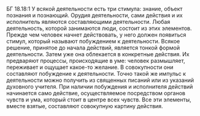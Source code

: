 БГ 18.18:1	У всякой деятельности есть три стимула: знание, объект познания и познающий. Орудия деятельности, сами действия и их исполнитель являются составляющими деятельности. Любая деятельность, которой занимаются люди, состоит из этих элементов. Прежде чем человек начнет действовать, у него должен появиться стимул, который называют побуждением к деятельности. Всякое решение, принятое до начала действий, является тонкой формой деятельности. Затем уже она облекается в конкретные действия. Их предваряют процессы, происходящие в уме: человек размышляет, переживает и ощущает какое-то желание. В совокупности они составляют побуждение к деятельности. Точно такой же импульс к деятельности можно получить из священных писаний или из указаний духовного учителя. При наличии побуждения и исполнителя действий начинается само действие, осуществляемое посредством органов чувств и ума, который стоит в центре всех чувств. Все эти элементы, вместе взятые, составляют совокупную картину действия.